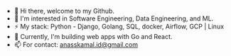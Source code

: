- 👋 Hi there, welcome to my Github.
- 🌱 I'm interested in Software Engineering, Data Engineering, and ML. 
- ⚡ My stack: Python - Django, Golang, SQL, docker, Airflow, GCP | Linux
- 🔭 Currently, I'm building web apps with Go and React. 
- 📫 For contact: anasskamal.id@gmail.com 

<!--
**Anassidr/Anassidr** is a ✨ _special_ ✨ repository because its `README.md` (this file) appears on your GitHub profile.

Here are some ideas to get you started:

- 🔭 I’m currently working on ...
- 🌱 I’m currently learning ...
- 👯 I’m looking to collaborate on ...
- 🤔 I’m looking for help with ...
- 💬 Ask me about ...
- 📫 How to reach me: ...
- 😄 Pronouns: ...
- ⚡ Fun fact: ...
-->


